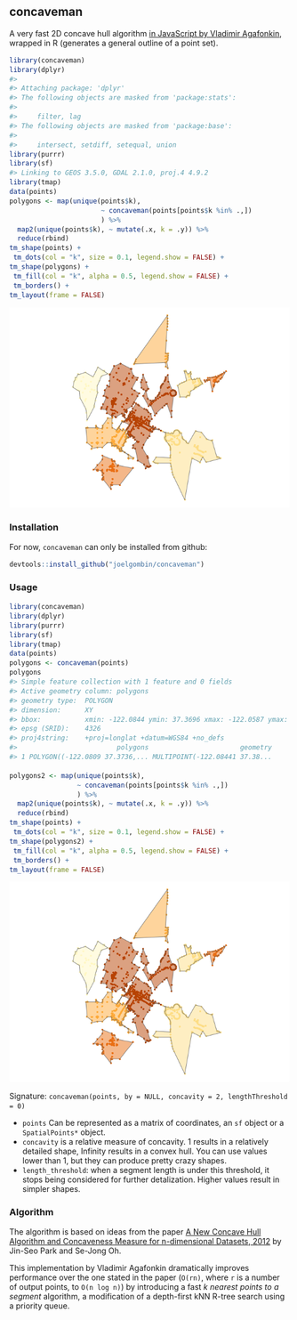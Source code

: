 <!-- README.md is generated from README.Rmd. Please edit that file -->
concaveman
----------

A very fast 2D concave hull algorithm [in JavaScript by Vladimir Agafonkin](https://github.com/mapbox/concaveman), wrapped in R (generates a general outline of a point set).

``` r
library(concaveman)
library(dplyr)
#> 
#> Attaching package: 'dplyr'
#> The following objects are masked from 'package:stats':
#> 
#>     filter, lag
#> The following objects are masked from 'package:base':
#> 
#>     intersect, setdiff, setequal, union
library(purrr)
library(sf)
#> Linking to GEOS 3.5.0, GDAL 2.1.0, proj.4 4.9.2
library(tmap)
data(points)
polygons <- map(unique(points$k),
                       ~ concaveman(points[points$k %in% .,])
                       ) %>% 
  map2(unique(points$k), ~ mutate(.x, k = .y)) %>% 
  reduce(rbind)
tm_shape(points) +
 tm_dots(col = "k", size = 0.1, legend.show = FALSE) +
tm_shape(polygons) +
 tm_fill(col = "k", alpha = 0.5, legend.show = FALSE) +
 tm_borders() +
tm_layout(frame = FALSE)
```

![](README-example-1.png)

### Installation

For now, `concaveman` can only be installed from github:

``` r
devtools::install_github("joelgombin/concaveman")
```

### Usage

``` r
library(concaveman)
library(dplyr)
library(purrr)
library(sf)
library(tmap)
data(points)
polygons <- concaveman(points)
polygons
#> Simple feature collection with 1 feature and 0 fields
#> Active geometry column: polygons
#> geometry type:  POLYGON
#> dimension:      XY
#> bbox:           xmin: -122.0844 ymin: 37.3696 xmax: -122.0587 ymax: 37.3942
#> epsg (SRID):    4326
#> proj4string:    +proj=longlat +datum=WGS84 +no_defs
#>                         polygons                       geometry
#> 1 POLYGON((-122.0809 37.3736,... MULTIPOINT(-122.08441 37.38...

polygons2 <- map(unique(points$k),
                 ~ concaveman(points[points$k %in% .,])
                 ) %>% 
  map2(unique(points$k), ~ mutate(.x, k = .y)) %>% 
  reduce(rbind)
tm_shape(points) +
 tm_dots(col = "k", size = 0.1, legend.show = FALSE) +
tm_shape(polygons2) +
 tm_fill(col = "k", alpha = 0.5, legend.show = FALSE) +
 tm_borders() +
tm_layout(frame = FALSE)
```

![](README-usage-1.png)

Signature: `concaveman(points, by = NULL, concavity = 2, lengthThreshold = 0)`

-   `points` Can be represented as a matrix of coordinates, an `sf` object or a `SpatialPoints*` object.
-   `concavity` is a relative measure of concavity. 1 results in a relatively detailed shape, Infinity results in a convex hull. You can use values lower than 1, but they can produce pretty crazy shapes.
-   `length_threshold`: when a segment length is under this threshold, it stops being considered for further detalization. Higher values result in simpler shapes.

### Algorithm

The algorithm is based on ideas from the paper [A New Concave Hull Algorithm and Concaveness Measure for n-dimensional Datasets, 2012](http://www.iis.sinica.edu.tw/page/jise/2012/201205_10.pdf) by Jin-Seo Park and Se-Jong Oh.

This implementation by Vladimir Agafonkin dramatically improves performance over the one stated in the paper (`O(rn)`, where `r` is a number of output points, to `O(n log n)`) by introducing a fast *k nearest points to a segment* algorithm, a modification of a depth-first kNN R-tree search using a priority queue.
